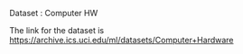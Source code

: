 Dataset : Computer HW

The link for the dataset is https://archive.ics.uci.edu/ml/datasets/Computer+Hardware
